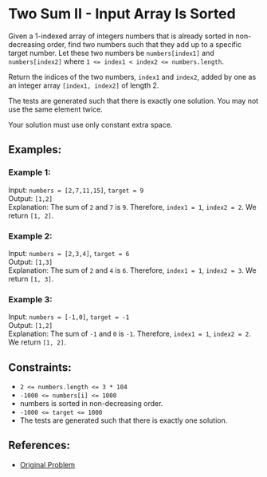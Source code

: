 # Two Sum II - Input Array Is Sorted

Given a 1-indexed array of integers numbers that is already sorted in non-decreasing order, 
find two numbers such that they add up to a specific target number. 
Let these two numbers be `numbers[index1]` and `numbers[index2]` where `1 <= index1 < index2 <= numbers.length`.

Return the indices of the two numbers, `index1` and `index2`, added by one as an integer array `[index1, index2]` of length 2.

The tests are generated such that there is exactly one solution. You may not use the same element twice.

Your solution must use only constant extra space.

## Examples:

### Example 1:

Input: `numbers = [2,7,11,15]`, `target = 9`  
Output: `[1,2]`  
Explanation: The sum of `2` and `7` is `9`. Therefore, `index1 = 1`, `index2 = 2`. We return `[1, 2]`.  

### Example 2:

Input: `numbers = [2,3,4]`, `target = 6`  
Output: `[1,3]`  
Explanation: The sum of `2` and `4` is `6`. Therefore, `index1 = 1`, `index2 = 3`. We return `[1, 3]`.  

### Example 3:

Input: `numbers = [-1,0]`, `target = -1`  
Output: `[1,2]`  
Explanation: The sum of `-1` and `0` is `-1`. Therefore, `index1 = 1`, `index2 = 2`. We return `[1, 2]`.  

## Constraints:

 - `2 <= numbers.length <= 3 * 104`  
 - `-1000 <= numbers[i] <= 1000`  
 - numbers is sorted in non-decreasing order.  
 - `-1000 <= target <= 1000`  
 - The tests are generated such that there is exactly one solution.  

## References:

 - [Original Problem](https://leetcode.com/problems/two-sum-ii-input-array-is-sorted/)
